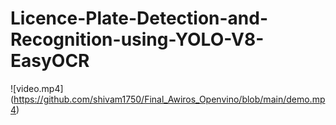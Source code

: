 # Licence-Plate-Detection-and-Recognition-using-YOLO-V8-EasyOCR
![video.mp4] (https://github.com/shivam1750/Final_Awiros_Openvino/blob/main/demo.mp4)
